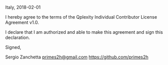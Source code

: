 Italy, 2018-02-01

I hereby agree to the terms of the Qplexity Individual Contributor License
Agreement v1.0.

I declare that I am authorized and able to make this agreement and sign this
declaration.

Signed,

Sergio Zanchetta primes2h@gmail.com https://github.com/primes2h
